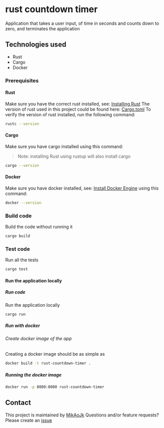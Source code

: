 # rust countdown timer
Application that takes a user input, of time in seconds and counts down to zero,
and terminates the application

## Technologies used
* Rust
* Cargo
* Docker

### Prerequisites
#### Rust
Make sure you have the correct rust installed, see: [Installing Rust](https://www.rust-lang.org/learn/get-started)
The version of rust used in this project could be found here: [Cargo.toml](Cargo.toml)
To verify the version of rust installed, run the following command:
```bash script
rustc --version
```

#### Cargo
Make sure you have cargo installed using this command:
> Note: installing Rust using rustup will also install cargo
```bash script
cargo --version
```

#### Docker
Make sure you have docker installed, see: [Install Docker Engine](https://docs.docker.com/engine/install/) using this command:
```bash script
docker --version
```

### Build code
Build the code without running it
```bash script
cargo build
```

### Test code
Run all the tests
```bash script
cargo test
```

#### Run the application locally
##### Run code
Run the application locally
```bash script
cargo run
```

##### Run with docker
###### Create docker image of the app
Creating a docker image should be as simple as
```bash script
docker build -t rust-countdown-timer .
```

##### Running the docker image
```bash script
docker run -p 8080:8080 rust-countdown-timer
```

## Contact
This project is maintained by [MikAoJk](CODEOWNERS)
Questions and/or feature requests?
Please create an [issue](https://github.com/MikAoJk/rust-countdown-timer/issues)